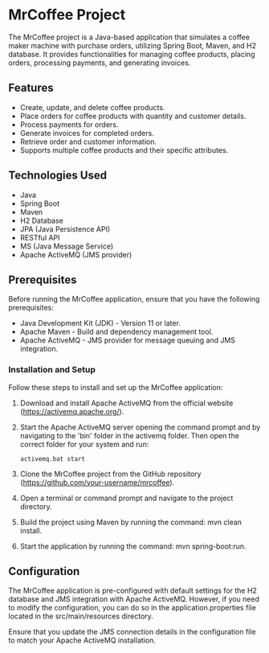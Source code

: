 # MrCoffee Project

The MrCoffee project is a Java-based application that simulates a coffee maker machine with purchase orders, utilizing Spring Boot, Maven, and H2 database. It provides functionalities for managing coffee products, placing orders, processing payments, and generating invoices.

## Features

- Create, update, and delete coffee products.
- Place orders for coffee products with quantity and customer details.
- Process payments for orders.
- Generate invoices for completed orders.
- Retrieve order and customer information.
- Supports multiple coffee products and their specific attributes.

## Technologies Used

- Java
- Spring Boot
- Maven
- H2 Database
- JPA (Java Persistence API)
- RESTful API
- MS (Java Message Service)
- Apache ActiveMQ (JMS provider)

## Prerequisites

Before running the MrCoffee application, ensure that you have the following prerequisites:

- Java Development Kit (JDK) - Version 11 or later.
- Apache Maven - Build and dependency management tool.
- Apache ActiveMQ - JMS provider for message queuing and JMS integration.

### Installation and Setup

Follow these steps to install and set up the MrCoffee application:

1. Download and install Apache ActiveMQ from the official website (https://activemq.apache.org/).
2. Start the Apache ActiveMQ server opening the command prompt and by navigating to the 'bin' folder in the activemq folder.
   Then open the correct folder for your system and run:
          
       activemq.bat start
3.  Clone the MrCoffee project from the GitHub repository (https://github.com/your-username/mrcoffee).
4.  Open a terminal or command prompt and navigate to the project directory.
5.  Build the project using Maven by running the command: mvn clean install.
6.  Start the application by running the command: mvn spring-boot:run.

## Configuration

The MrCoffee application is pre-configured with default settings for the H2 database and JMS integration with Apache ActiveMQ. However, if you need to modify the configuration, you can do so in the application.properties file located in the src/main/resources directory.

Ensure that you update the JMS connection details in the configuration file to match your Apache ActiveMQ installation.